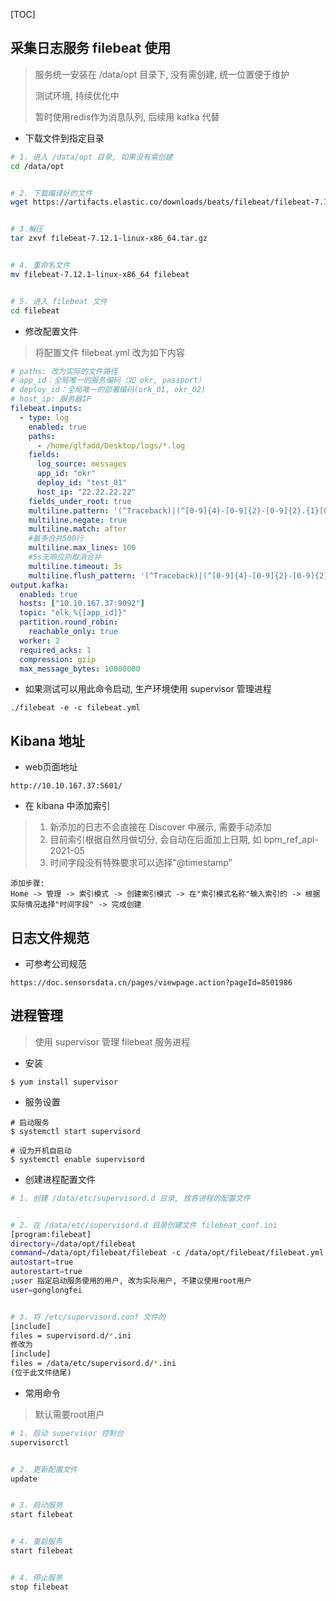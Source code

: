 [TOC]

## 采集日志服务 filebeat 使用

> 服务统一安装在 /data/opt 目录下, 没有需创建, 统一位置便于维护
>
> 测试环境, 持续优化中
>
> 暂时使用redis作为消息队列, 后续用 kafka 代替

- 下载文件到指定目录

```bash
# 1. 进入 /data/opt 目录, 如果没有需创建
cd /data/opt


# 2. 下载编译好的文件
wget https://artifacts.elastic.co/downloads/beats/filebeat/filebeat-7.12.1-linux-x86_64.tar.gz


# 3.解压
tar zxvf filebeat-7.12.1-linux-x86_64.tar.gz


# 4. 重命名文件
mv filebeat-7.12.1-linux-x86_64 filebeat


# 5. 进入 filebeat 文件
cd filebeat
```

- 修改配置文件

> 将配置文件 filebeat.yml 改为如下内容

```yaml
# paths: 改为实际的文件路径
# app_id：全局唯一的服务编码（如 okr, passport）
# deploy_id：全局唯一的部署编码(ork_01, okr_02)
# host_ip: 服务器IP
filebeat.inputs:
  - type: log
    enabled: true
    paths:
      - /home/glfadd/Desktop/logs/*.log
    fields:
      log_source: messages
      app_id: "okr"
      deploy_id: "test_01"
      host_ip: "22.22.22.22"
    fields_under_root: true
    multiline.pattern: '(^Traceback)|(^[0-9]{4}-[0-9]{2}-[0-9]{2}.{1}[0-9]{2}:[0-9]{2}:[0-9]{2}[\.\,]{1})'
    multiline.negate: true
    multiline.match: after
    #最多合并500行
    multiline.max_lines: 100
    #5s无响应则取消合并
    multiline.timeout: 3s
    multiline.flush_pattern: '(^Traceback)|(^[0-9]{4}-[0-9]{2}-[0-9]{2}.{1}[0-9]{2}:[0-9]{2}:[0-9]{2}[\.\,]{1})'
output.kafka:
  enabled: true
  hosts: ["10.10.167.37:9092"]
  topic: "elk_%{[app_id]}"
  partition.round_robin:
    reachable_only: true
  worker: 2
  required_acks: 1
  compression: gzip
  max_message_bytes: 10000000     
```

- 如果测试可以用此命令启动, 生产环境使用 supervisor 管理进程

```
./filebeat -e -c filebeat.yml
```

## Kibana 地址

- web页面地址

```
http://10.10.167.37:5601/
```

- 在 kibana 中添加索引

> 1. 新添加的日志不会直接在 Discover 中展示, 需要手动添加
> 2. 目前索引根据自然月做切分, 会自动在后面加上日期, 如 bpm_ref_api-2021-05
> 3. 时间字段没有特殊要求可以选择"@timestamp"

```
添加步骤: 
Home -> 管理 -> 索引模式 -> 创建索引模式 -> 在"索引模式名称"输入索引的 -> 根据实际情况选择"时间字段" -> 完成创建
```

## 日志文件规范

- 可参考公司规范

```
https://doc.sensorsdata.cn/pages/viewpage.action?pageId=8501986
```

## 进程管理

>  使用 supervisor 管理 filebeat 服务进程

- 安装

```
$ yum install supervisor
```

- 服务设置

```
# 启动服务
$ systemctl start supervisord

# 设为开机自启动
$ systemctl enable supervisord    
```

- 创建进程配置文件

```bash
# 1. 创建 /data/etc/supervisord.d 目录, 放各进程的配置文件


# 2. 在 /data/etc/supervisord.d 目录创建文件 filebeat_conf.ini
[program:filebeat]
directory=/data/opt/filebeat
command=/data/opt/filebeat/filebeat -c /data/opt/filebeat/filebeat.yml
autostart=true
autorestart=true
;user 指定启动服务使用的用户, 改为实际用户, 不建议使用root用户
user=gonglongfei


# 3. 将 /etc/supervisord.conf 文件的
[include]
files = supervisord.d/*.ini
修改为
[include]
files = /data/etc/supervisord.d/*.ini
(位于此文件结尾)
```

- 常用命令

> 默认需要root用户

```bash
# 1. 启动 supervisor 控制台
supervisorctl


# 2. 更新配置文件
update


# 3. 启动服务
start filebeat


# 4. 重启服务
start filebeat


# 4. 停止服务
stop filebeat
```




